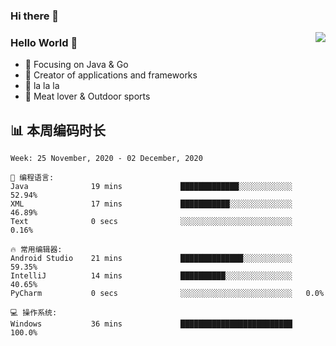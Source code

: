 ### Hi there 👋

<!--
**MrLawrenc/MrLawrenc** is a ✨ _special_ ✨ repository because its `README.md` (this file) appears on your GitHub profile.

Here are some ideas to get you started:

- 🔭 I’m currently working on ...
- 🌱 I’m currently learning ...
- 👯 I’m looking to collaborate on ...
- 🤔 I’m looking for help with ...
- 💬 Ask me about ...
- 📫 How to reach me: ...
- 😄 Pronouns: ...
- ⚡ Fun fact: ...
-->

<img align="right" src="https://github-readme-stats.vercel.app/api?username=MrLawrenc&show_icons=true&icon_color=CE1D2D&text_color=718096&bg_color=ffffff&hide_title=true" />

### Hello World 👋

- :orange_book: Focusing on Java & Go
- :hammer: Creator of applications and frameworks
- :ram: la la la
- :meat_on_bone: Meat lover & Outdoor sports

## 📊 本周编码时长
<!--START_SECTION:waka-->
```text
Week: 25 November, 2020 - 02 December, 2020

💬 编程语言: 
Java              19 mins             █████████████░░░░░░░░░░░░   52.94% 
XML               17 mins             ███████████░░░░░░░░░░░░░░   46.89% 
Text              0 secs              ░░░░░░░░░░░░░░░░░░░░░░░░░   0.16%

🔥 常用编辑器: 
Android Studio    21 mins             ██████████████░░░░░░░░░░░   59.35% 
IntelliJ          14 mins             ██████████░░░░░░░░░░░░░░░   40.65% 
PyCharm           0 secs              ░░░░░░░░░░░░░░░░░░░░░░░░░   0.0%

💻 操作系统: 
Windows           36 mins             █████████████████████████   100.0%

```

<!--END_SECTION:waka-->
